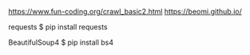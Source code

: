 https://www.fun-coding.org/crawl_basic2.html
https://beomi.github.io/

requests
$ pip install requests

BeautifulSoup4
$ pip install bs4